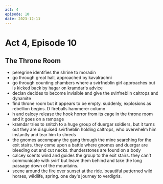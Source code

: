 ```yaml
---
act: 4
episode: 10
date: 2023-12-11
---
```

# Act 4, Episode 10
## The Throne Room
- peregrine identifies the shrine to moradin
- go through great hall, approached by kavalrachni
- go through counting chambers where a svirfneblin girl approaches but is kicked back by hagar on kramdar's advice
- declan decides to become invisible and give the svirfneblin caltrops and dynamite
- find throne room but it appears to be empty. suddenly, explosions as rebellion begins. D fireballs hammerer column
- h and calcey release the hook horror from its cage in the throne room and it goes on a rampage
- kramdar tries to snitch to a huge group of duergar soldiers, but it turns out they are disguised svirfneblin holding caltrops, who overwhelm him instantly and tear him to shreds
- the gnomes accompany the gang through the mine searching for the exit stairs. they come upon a battle where gnomes and duergar are bleeding out and cut necks. thunderstones are found on a body
- calcey scents wind and guides the group to the exit stairs. they can't communicate with svirf but leave them behind and take the long passage down of the mountains.
- scene around the fire over sunset at the ride. beautiful patterned wild horses, wildlife, spring. one day's journey to verdigris.